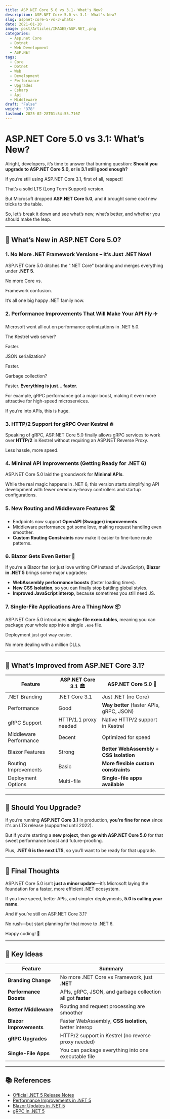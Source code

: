 ```yaml
---
title: ASP.NET Core 5.0 vs 3.1- What's New?
description: ASP.NET Core 5.0 vs 3.1- What's New?
slug: aspnet-core-5-vs-3-whats-
date: 2021-01-10
image: post/Articles/IMAGES/ASP.NET_.png
categories:
  - Asp.net Core
  - Dotnet
  - Web Development
  - ASP.NET
tags:
  - Core
  - Dotnet
  - Web
  - Development
  - Performance
  - Upgrades
  - Csharp
  - Api
  - Middleware
draft: "False"
weight: "378"
lastmod: 2025-02-28T01:54:55.716Z
---
```

# ASP.NET Core 5.0 vs 3.1: What’s New?

Alright, developers, it’s time to answer that burning question: **Should you upgrade to ASP.NET Core 5.0, or is 3.1 still good enough?**

If you’re still using ASP.NET Core 3.1, first of all, respect!

That’s a solid LTS (Long Term Support) version.

But Microsoft dropped **ASP.NET Core 5.0**, and it brought some cool new tricks to the table.

So, let’s break it down and see what’s new, what’s better, and whether you should make the leap.

***

## 🚀 What’s New in ASP.NET Core 5.0?

### 1. **No More .NET Framework Versions – It’s Just .NET Now!**

ASP.NET Core 5.0 ditches the ".NET Core" branding and merges everything under **.NET 5**.

No more Core vs.

Framework confusion.

It’s all one big happy .NET family now.

### 2. **Performance Improvements That Will Make Your API Fly ✈️**

Microsoft went all out on performance optimizations in .NET 5.0.

The Kestrel web server?

Faster.

JSON serialization?

Faster.

Garbage collection?

Faster. **Everything is just… faster.**

For example, gRPC performance got a major boost, making it even more attractive for high-speed microservices.

If you’re into APIs, this is huge.

### 3. **HTTP/2 Support for gRPC Over Kestrel 🔥**

Speaking of gRPC, ASP.NET Core 5.0 finally allows gRPC services to work over **HTTP/2** in Kestrel without requiring an ASP.NET Reverse Proxy.

Less hassle, more speed.

### 4. **Minimal API Improvements (Getting Ready for .NET 6)**

ASP.NET Core 5.0 laid the groundwork for **Minimal APIs**.

While the real magic happens in .NET 6, this version starts simplifying API development with fewer ceremony-heavy controllers and startup configurations.

### 5. **New Routing and Middleware Features 🛣️**

* Endpoints now support **OpenAPI (Swagger) improvements**.
* Middleware performance got some love, making request handling even smoother.
* **Custom Routing Constraints** now make it easier to fine-tune route patterns.

### 6. **Blazor Gets Even Better 🎨**

If you’re a Blazor fan (or just love writing C# instead of JavaScript), **Blazor in .NET 5** brings some major upgrades:

* **WebAssembly performance boosts** (faster loading times).
* **New CSS Isolation**, so you can finally stop battling global styles.
* **Improved JavaScript interop**, because sometimes you still need JS.

### 7. **Single-File Applications Are a Thing Now 📦**

ASP.NET Core 5.0 introduces **single-file executables**, meaning you can package your whole app into a single `.exe` file.

Deployment just got way easier.

No more dealing with a million DLLs.

***

## 🔄 What’s Improved from ASP.NET Core 3.1?

| Feature                | ASP.NET Core 3.1 🏛️  | ASP.NET Core 5.0 🚀                      |
| ---------------------- | --------------------- | ---------------------------------------- |
| .NET Branding          | .NET Core 3.1         | Just .NET (no Core)                      |
| Performance            | Good                  | **Way better** (faster APIs, gRPC, JSON) |
| gRPC Support           | HTTP/1.1 proxy needed | Native HTTP/2 support in Kestrel         |
| Middleware Performance | Decent                | Optimized for speed                      |
| Blazor Features        | Strong                | **Better WebAssembly + CSS Isolation**   |
| Routing Improvements   | Basic                 | **More flexible custom constraints**     |
| Deployment Options     | Multi-file            | **Single-file apps available**           |

***

## 🤔 Should You Upgrade?

If you’re running **ASP.NET Core 3.1** in production, **you’re fine for now** since it's an LTS release (supported until 2022).

But if you’re starting a **new project**, then **go with ASP.NET Core 5.0** for that sweet performance boost and future-proofing.

Plus, **.NET 6 is the next LTS**, so you’ll want to be ready for that upgrade.

***

## 🎯 Final Thoughts

ASP.NET Core 5.0 isn’t **just a minor update**—it’s Microsoft laying the foundation for a faster, more efficient .NET ecosystem.

If you love speed, better APIs, and simpler deployments, **5.0 is calling your name**.

And if you’re still on ASP.NET Core 3.1?

No rush—but start planning for that move to .NET 6.

Happy coding! 🚀

***

## 🔑 Key Ideas

| Feature                 | Summary                                                     |
| ----------------------- | ----------------------------------------------------------- |
| **Branding Change**     | No more .NET Core vs Framework, just **.NET**               |
| **Performance Boosts**  | APIs, gRPC, JSON, and garbage collection all got **faster** |
| **Better Middleware**   | Routing and request processing are smoother                 |
| **Blazor Improvements** | Faster WebAssembly, **CSS isolation**, better interop       |
| **gRPC Upgrades**       | HTTP/2 support in Kestrel (no reverse proxy needed)         |
| **Single-File Apps**    | You can package everything into one executable file         |

***

## 📚 References

* [Official .NET 5 Release Notes](https://docs.microsoft.com/en-us/dotnet/core/whats-new/dotnet-5)
* [Performance Improvements in .NET 5](https://devblogs.microsoft.com/dotnet/performance-improvements-in-net-5/)
* [Blazor Updates in .NET 5](https://docs.microsoft.com/en-us/aspnet/core/blazor/whats-new)
* [gRPC in .NET 5](https://docs.microsoft.com/en-us/aspnet/core/grpc/aspnetcore)

```
```
